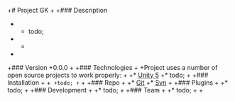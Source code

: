  +# Project GK
 +
 +### Description
 +  - todo;
 +  - 
 +
 +### Version
 +0.0.0
 +
 +### Technologies
 +
 +Project uses a number of open source projects to work properly:
 +
 +* [Unity 5](https://unity3d.com)
 +* todo;
 +
 +### Installation
 +
 +```
 +todo;
 +```
 +
 +### Repo
 +
 +* [Git](https://github.com/patryczke/GK_proj)
 +* [Svn](https://subversion.assembla.com/svn/gk-proj/)
 +
 +### Plugins
 +
 +* todo;
 +
 +### Development
 +
 +* todo;
 +
 +### Team
 +
 +* todo;
 +
 +
